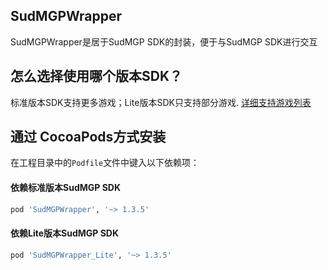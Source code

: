 ## SudMGPWrapper

SudMGPWrapper是居于SudMGP SDK的封装，便于与SudMGP SDK进行交互

## 怎么选择使用哪个版本SDK？
标准版本SDK支持更多游戏；Lite版本SDK只支持部分游戏. [详细支持游戏列表](https://docs.sud.tech/zh-CN/app/Client/StartUp.html)

## 通过 CocoaPods方式安装

在工程目录中的`Podfile`文件中键入以下依赖项：
#### 依赖标准版本SudMGP SDK
```ruby
pod 'SudMGPWrapper', '~> 1.3.5'

```
#### 依赖Lite版本SudMGP SDK
```ruby
pod 'SudMGPWrapper_Lite', '~> 1.3.5'
```
